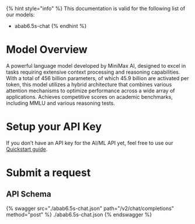 [#references:start]: <> ({ "template": "openapi" })
{% hint style="info" %}
This documentation is valid for the following list of our models:
* abab6.5s-chat
{% endhint %}

# Model Overview
A powerful language model developed by MiniMax AI, designed to excel in tasks requiring extensive context processing and reasoning capabilities. With a total of 456 billion parameters, of which 45.9 billion are activated per token, this model utilizes a hybrid architecture that combines various attention mechanisms to optimize performance across a wide array of applications.
Achieves competitive scores on academic benchmarks, including MMLU and various reasoning tests.

# Setup your API Key
If you don’t have an API key for the AI/ML API yet, feel free to use our [Quickstart guide](https://docs.aimlapi.com/quickstart/setting-up).

# Submit a request
## API Schema
{% swagger src="./abab6.5s-chat.json" path="/v2/chat/completions" method="post" %}
./abab6.5s-chat.json
{% endswagger %}

[#references:end]: <> ({})